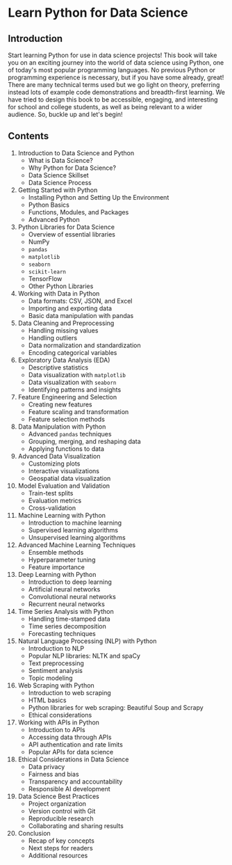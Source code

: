 ﻿# Learn Python for Data Science

## Introduction

Start learning Python for use in data science projects! This book will take you on an exciting journey into the world of data science using Python, one of today's most popular programming languages. No previous Python or programming experience is necessary, but if you have some already, great! There are many technical terms used but we go light on theory, preferring instead lots of example code demonstrations and breadth-first learning. We have tried to design this book to be accessible, engaging, and interesting for school and college students, as well as being relevant to a wider audience. So, buckle up and let's begin!

## Contents

1. Introduction to Data Science and Python
    * What is Data Science?
    * Why Python for Data Science?
    * Data Science Skillset
    * Data Science Process
2. Getting Started with Python
    * Installing Python and Setting Up the Environment
    * Python Basics
    * Functions, Modules, and Packages
    * Advanced Python
3. Python Libraries for Data Science
    * Overview of essential libraries
    * NumPy
    * `pandas`
    * `matplotlib`
    * `seaborn`
    * `scikit-learn`
    * TensorFlow
    * Other Python Libraries
4. Working with Data in Python
    * Data formats: CSV, JSON, and Excel
    * Importing and exporting data
    * Basic data manipulation with pandas
5. Data Cleaning and Preprocessing
    * Handling missing values
    * Handling outliers
    * Data normalization and standardization
    * Encoding categorical variables
6. Exploratory Data Analysis (EDA)
    * Descriptive statistics
    * Data visualization with `matplotlib`
    * Data visualization with `seaborn`
    * Identifying patterns and insights
7. Feature Engineering and Selection
    * Creating new features
    * Feature scaling and transformation
    * Feature selection methods
8. Data Manipulation with Python
    * Advanced `pandas` techniques
    * Grouping, merging, and reshaping data
    * Applying functions to data
9. Advanced Data Visualization
    * Customizing plots
    * Interactive visualizations
    * Geospatial data visualization
10. Model Evaluation and Validation
    * Train-test splits
    * Evaluation metrics
    * Cross-validation
11. Machine Learning with Python
    * Introduction to machine learning
    * Supervised learning algorithms
    * Unsupervised learning algorithms
12. Advanced Machine Learning Techniques
    * Ensemble methods
    * Hyperparameter tuning
    * Feature importance
13. Deep Learning with Python
    * Introduction to deep learning
    * Artificial neural networks
    * Convolutional neural networks
    * Recurrent neural networks
14. Time Series Analysis with Python
    * Handling time-stamped data
    * Time series decomposition
    * Forecasting techniques
15. Natural Language Processing (NLP) with Python
    * Introduction to NLP
    * Popular NLP libraries: NLTK and spaCy
    * Text preprocessing
    * Sentiment analysis
    * Topic modeling
16. Web Scraping with Python
    * Introduction to web scraping
    * HTML basics
    * Python libraries for web scraping: Beautiful Soup and Scrapy
    * Ethical considerations
17. Working with APIs in Python
    * Introduction to APIs
    * Accessing data through APIs
    * API authentication and rate limits
    * Popular APIs for data science
18. Ethical Considerations in Data Science
    * Data privacy
    * Fairness and bias
    * Transparency and accountability
    * Responsible AI development
19. Data Science Best Practices
    * Project organization
    * Version control with Git
    * Reproducible research
    * Collaborating and sharing results
20. Conclusion
    * Recap of key concepts
    * Next steps for readers
    * Additional resources
